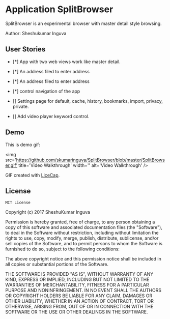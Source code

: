 # Application SplitBrowser

SplitBrowser is an experimental browser with master detail style browsing.



Author: Sheshukumar Inguva


## User Stories
* [*] App with two web views work like master detail.
* [*] An address filed to enter address
* [*] An address filed to enter address
* [*] control navigation of the app

* [] Settings page for default, cache, history, bookmarks, import, privacy, private.
* [] Add video player keyword control.


## Demo 

This is demo gif:

<img src='https://github.com/skumaringuva/SplitBrowser/blob/master/SplitBrowser.gif’ title='Video Walkthrough' width='' alt='Video Walkthrough' />

GIF created with [LiceCap](http://www.cockos.com/licecap/).


## License

    MIT License

Copyright (c) 2017 SheshuKumar Inguva

Permission is hereby granted, free of charge, to any person obtaining a copy
of this software and associated documentation files (the "Software"), to deal
in the Software without restriction, including without limitation the rights
to use, copy, modify, merge, publish, distribute, sublicense, and/or sell
copies of the Software, and to permit persons to whom the Software is
furnished to do so, subject to the following conditions:

The above copyright notice and this permission notice shall be included in all
copies or substantial portions of the Software.

THE SOFTWARE IS PROVIDED "AS IS", WITHOUT WARRANTY OF ANY KIND, EXPRESS OR
IMPLIED, INCLUDING BUT NOT LIMITED TO THE WARRANTIES OF MERCHANTABILITY,
FITNESS FOR A PARTICULAR PURPOSE AND NONINFRINGEMENT. IN NO EVENT SHALL THE
AUTHORS OR COPYRIGHT HOLDERS BE LIABLE FOR ANY CLAIM, DAMAGES OR OTHER
LIABILITY, WHETHER IN AN ACTION OF CONTRACT, TORT OR OTHERWISE, ARISING FROM,
OUT OF OR IN CONNECTION WITH THE SOFTWARE OR THE USE OR OTHER DEALINGS IN THE
SOFTWARE.
   